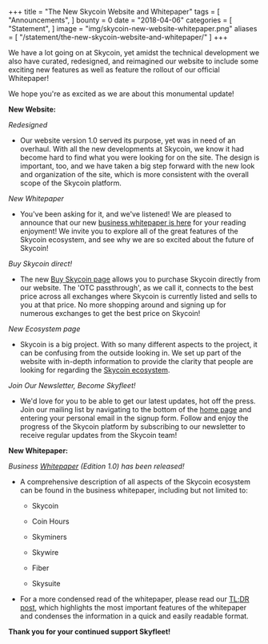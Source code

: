 +++
title = "The New Skycoin Website and Whitepaper"
tags = [ "Announcements", ]
bounty = 0
date = "2018-04-06"
categories = [ "Statement", ]
image = "img/skycoin-new-website-whitepaper.png"
aliases = [
	"/statement/the-new-skycoin-website-and-whitepaper/"
]
+++

We have a lot going on at Skycoin, yet amidst the technical development we also have curated, redesigned, and reimagined our website to include some exciting new features as well as feature the rollout of our official Whitepaper!

We hope you're as excited as we are about this monumental update!

**New Website:**

*Redesigned*

-   Our website version 1.0 served its purpose, yet was in need of an overhaul.  With all the new developments at Skycoin, we know it had become hard to find what you were looking for on the site.  The design is important, too, and we have taken a big step forward with the new look and organization of the site, which is more consistent with the overall scope of the Skycoin platform.

*New Whitepaper*

-   You've been asking for it, and we've listened! We are pleased to announce that our new [business whitepaper is here]( https://downloads.skycoin.net/whitepapers/Skycoin-Whitepaper-v1.0.pdf) for your reading enjoyment! We invite you to explore all of the great features of the Skycoin ecosystem, and see why we are so excited about the future of Skycoin!

*Buy Skycoin direct!*

-   The new [Buy Skycoin page](https://www.skycoin.net/buy/) allows you to purchase Skycoin directly from our website. The 'OTC passthrough', as we call it, connects to the best price across all exchanges where Skycoin is currently listed and sells to you at that price.  No more shopping around and signing up for numerous exchanges to get the best price on Skycoin!

*New Ecosystem page*

-   Skycoin is a big project. With so many different aspects to the project, it can be confusing from the outside looking in. We set up part of the website with in-depth information to provide the clarity that people are looking for regarding the [Skycoin ecosystem](https://www.skycoin.net/ecosystem/).

*Join Our Newsletter, Become Skyfleet!*

-   We'd love for you to be able to get our latest updates, hot off the press.  Join our mailing list by navigating to the bottom of the [home page](https://skycoin.net) and entering your personal email in the signup form. Follow and enjoy the progress of the Skycoin platform by subscribing to our newsletter to receive regular updates from the Skycoin team!

**New Whitepaper:**

*Business [Whitepaper](https://downloads.skycoin.net/whitepapers/Skycoin-Whitepaper-v1.0.pdf) (Edition 1.0) has been released!*

-   A comprehensive description of all aspects of the Skycoin ecosystem can be found in the business whitepaper, including but not limited to:

    -   Skycoin

    -   Coin Hours

    -   Skyminers

    -   Skywire

    -   Fiber

    -   Skysuite

-   For a more condensed read of the whitepaper, please read our [TL;DR post](https://medium.com/@Skycoinproject/skycoin-whitepaper-tl-dr-f8e84dcd0d98), which highlights the most important features of the whitepaper and condenses the information in a quick and easily readable format.

**Thank you for your continued support Skyfleet!**

